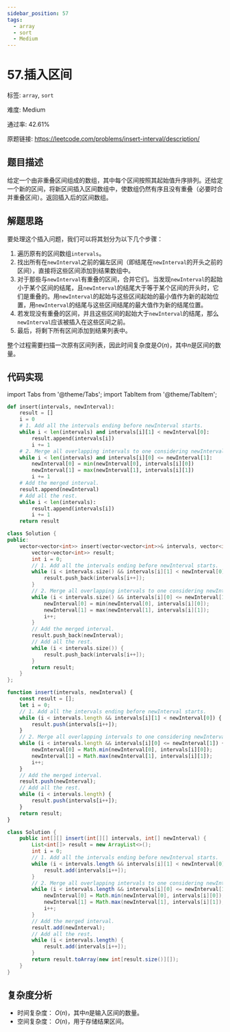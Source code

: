 ```yaml
---
sidebar_position: 57
tags:
  - array
  - sort
  - Medium
---
```


# 57.插入区间

标签: `array`, `sort`

难度: Medium

通过率: 42.61%

原题链接: https://leetcode.com/problems/insert-interval/description/

## 题目描述
给定一个由非重叠区间组成的数组，其中每个区间按照其起始值升序排列。还给定一个新的区间，将新区间插入区间数组中，使数组仍然有序且没有重叠（必要时合并重叠区间）。返回插入后的区间数组。

## 解题思路
要处理这个插入问题，我们可以将其划分为以下几个步骤：
1. 遍历原有的区间数组`intervals`。
2. 找出所有在`newInterval`之前的偏左区间（即结尾在`newInterval`的开头之前的区间），直接将这些区间添加到结果数组中。
3. 对于那些与`newInterval`有重叠的区间，合并它们。当发现`newInterval`的起始小于某个区间的结尾，且`newInterval`的结尾大于等于某个区间的开头时，它们是重叠的。用`newInterval`的起始与这些区间起始的最小值作为新的起始位置，用`newInterval`的结尾与这些区间结尾的最大值作为新的结尾位置。
4. 若发现没有重叠的区间，并且这些区间的起始大于`newInterval`的结尾，那么`newInterval`应该被插入在这些区间之前。
5. 最后，将剩下所有区间添加到结果列表中。

整个过程需要扫描一次原有区间列表，因此时间复杂度是$O(n)$，其中$n$是区间的数量。

## 代码实现
import Tabs from '@theme/Tabs';
import TabItem from '@theme/TabItem';

<Tabs>
<TabItem value="python" label="Python">

```python
def insert(intervals, newInterval):
    result = []
    i = 0
    # 1. Add all the intervals ending before newInterval starts.
    while i < len(intervals) and intervals[i][1] < newInterval[0]:
        result.append(intervals[i])
        i += 1
    # 2. Merge all overlapping intervals to one considering newInterval.
    while i < len(intervals) and intervals[i][0] <= newInterval[1]:
        newInterval[0] = min(newInterval[0], intervals[i][0])
        newInterval[1] = max(newInterval[1], intervals[i][1])
        i += 1
    # Add the merged interval.
    result.append(newInterval)
    # Add all the rest.
    while i < len(intervals):
        result.append(intervals[i])
        i += 1
    return result
```

</TabItem>
<TabItem value="cpp" label="C++">

```cpp
class Solution {
public:
    vector<vector<int>> insert(vector<vector<int>>& intervals, vector<int>& newInterval) {
        vector<vector<int>> result;
        int i = 0;
        // 1. Add all the intervals ending before newInterval starts.
        while (i < intervals.size() && intervals[i][1] < newInterval[0]) {
            result.push_back(intervals[i++]);
        }
        // 2. Merge all overlapping intervals to one considering newInterval.
        while (i < intervals.size() && intervals[i][0] <= newInterval[1]) {
            newInterval[0] = min(newInterval[0], intervals[i][0]);
            newInterval[1] = max(newInterval[1], intervals[i][1]);
            i++;
        }
        // Add the merged interval.
        result.push_back(newInterval);
        // Add all the rest.
        while (i < intervals.size()) {
            result.push_back(intervals[i++]);
        }
        return result;
    }
};
```

</TabItem>
<TabItem value="javascript" label="JavaScript">

```javascript
function insert(intervals, newInterval) {
    const result = [];
    let i = 0;
    // 1. Add all the intervals ending before newInterval starts.
    while (i < intervals.length && intervals[i][1] < newInterval[0]) {
        result.push(intervals[i++]);
    }
    // 2. Merge all overlapping intervals to one considering newInterval.
    while (i < intervals.length && intervals[i][0] <= newInterval[1]) {
        newInterval[0] = Math.min(newInterval[0], intervals[i][0]);
        newInterval[1] = Math.max(newInterval[1], intervals[i][1]);
        i++;
    }
    // Add the merged interval.
    result.push(newInterval);
    // Add all the rest.
    while (i < intervals.length) {
        result.push(intervals[i++]);
    }
    return result;
}
```

</TabItem>
<TabItem value="java" label="Java">

```java
class Solution {
    public int[][] insert(int[][] intervals, int[] newInterval) {
        List<int[]> result = new ArrayList<>();
        int i = 0;
        // 1. Add all the intervals ending before newInterval starts.
        while (i < intervals.length && intervals[i][1] < newInterval[0]) {
            result.add(intervals[i++]);
        }
        // 2. Merge all overlapping intervals to one considering newInterval.
        while (i < intervals.length && intervals[i][0] <= newInterval[1]) {
            newInterval[0] = Math.min(newInterval[0], intervals[i][0]);
            newInterval[1] = Math.max(newInterval[1], intervals[i][1]);
            i++;
        }
        // Add the merged interval.
        result.add(newInterval);
        // Add all the rest.
        while (i < intervals.length) {
            result.add(intervals[i++]);
        }
        return result.toArray(new int[result.size()][]);
    }
}
```

</TabItem>
</Tabs>

## 复杂度分析
- 时间复杂度： $O(n)$，其中$n$是输入区间的数量。
- 空间复杂度： $O(n)$，用于存储结果区间。
